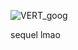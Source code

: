 ![VERT_goog](https://github.com/user-attachments/assets/e9fdb64c-5605-4da9-9fb2-dc3d4f347f30)

sequel lmao
